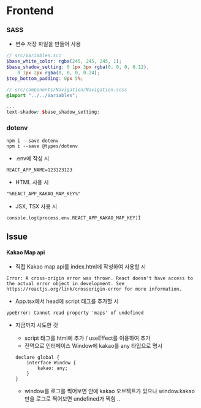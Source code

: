 # Frontend

### SASS

-   변수 저장 파일을 만들어 사용

```scss
// src/Variables.scc
$base_white_color: rgba(245, 245, 245, 1);
$base_shadow_setting: 0 1px 3px rgba(0, 0, 0, 0.12),
    0 1px 2px rgba(0, 0, 0, 0.24);
$top_bottom_padding: 0px 5%;

// src/components/Navigation/Navigation.scss
@import "../../Variables";

...
text-shadow: $base_shadow_setting;
```

### dotenv

```terminal
npm i --save dotenv
npm i --save @types/dotenv
```

-   .env에 작성 시

```terminal
REACT_APP_NAME=123123123
```

-   HTML 사용 시

```html
"%REACT_APP_KAKAO_MAP_KEY%"
```

-   JSX, TSX 사용 시

```tsx
console.log(process.env.REACT_APP_KAKAO_MAP_KEY)Î
```

## Issue

#### Kakao Map api

-   직접 Kakao map api를 index.html에 작성하여 사용할 시

```terminal
Error: A cross-origin error was thrown. React doesn't have access to the actual error object in development. See https://reactjs.org/link/crossorigin-error for more information.
```

-   App.tsx에서 head에 script 태그를 추가할 시

```terminal
ypeError: Cannot read property 'maps' of undefined
```

-   지금까지 시도한 것
    -   script 태그를 html에 추가 / useEffect를 이용하여 추가
    -   전역으로 인터페이스 Window에 kakao를 any 타입으로 명시

    ```tsx
    declare global {
        interface Window {
            kakao: any;
        }
    }
    ```

    - window를 로그를 찍어보면 안에 kakao 오브젝트가 있으나 window.kakao만을 로그로 찍어보면 undefined가 찍힘 ..
